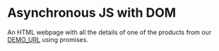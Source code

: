 # Asynchronous JS with DOM
An HTML webpage with all the details of one of the products from our [DEMO_URL](https://course-api.com/react-store-products) using promises.
